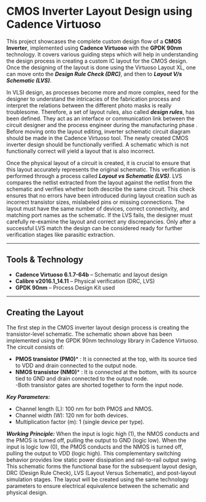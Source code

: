 # CMOS Inverter Layout Design using Cadence Virtuoso

This project showcases the complete custom design flow of a **CMOS Inverter**, implemented using **Cadence Virtuoso** with the **GPDK 90nm** technology. It covers various guiding steps which will help in understanding the design process in creating a custom IC layout for the CMOS design. Once the designing of the layout is done using the Virtuoso Layout XL, one can move onto the ***Design Rule Check (DRC)***,  and then to ***Layout V/s Schematic (LVS)***. 

In VLSI design, as processes become more and more complex, need for the designer to understand the intricacies of the fabrication process and interpret the relations between the different photo masks is really troublesome. Therefore, a set of layout rules, also called ***design rules***, has been defined. They act as an interface or communication link between the circuit designer and the process engineer during the
manufacturing phase . Before moving onto the layout editing, inverter schematic circuit diagram should be made in the Cadence Virtuoso tool. The newly created CMOS inverter design  should be functionally verified. A schematic which is not functionally correct will yield a layout that is also  incorrect. 

 Once the physical layout of a circuit is created, it is crucial to ensure that this layout accurately represents the original schematic. This verification is performed through a process called ***Layout vs Schematic (LVS)***. LVS compares the netlist extracted from the layout against the netlist from the schematic and verifies whether both describe the same circuit. This check ensures that no errors have been introduced during layout creation such as incorrect transistor sizes,  mislabeled pins or missing connections. The layout must have the same number of devices, correct connectivity, and matching port names as the schematic. If the LVS fails, the designer must carefully re-examine the layout and correct any discrepancies. Only after a successful LVS match the design can be considered ready for further verification stages like parasitic extraction.



---

##  Tools & Technology

- **Cadence Virtuoso 6.1.7-64b** – Schematic and layout design  
- **Calibre v2016.1_14.11** – Physical verification (DRC, LVS)  
- **GPDK 90nm** – Process Design Kit used
  
---
## Creating the Layout
The first step in the CMOS inverter layout design process is creating the transistor-level schematic. The schematic shown above has been implemented using the GPDK 90nm technology library in Cadence Virtuoso.
The circuit consists of:

- **PMOS transistor (PM0)*** : It is connected at the top, with its source tied to VDD and drain connected to the output node.<br>
- **NMOS transistor (NM0)*** : It is connected at the bottom, with its source tied to GND and drain connected to the output node.<br>
-Both transistor gates are shorted together to form the input node.<br>

***Key Parameters:***
- Channel length (L): 100 nm for both PMOS and NMOS.<br>
- Channel width (W): 120 nm for both devices.<br>
- Multiplication factor (m): 1 (single device per type).<br>

***Working Principle:***
When the input is logic high (1), the NMOS conducts and the PMOS is turned off, pulling the output to GND (logic low). When the input is logic low (0), the PMOS conducts and the NMOS is turned off, pulling the output to VDD (logic high). This complementary switching behavior provides low static power dissipation and rail-to-rail output swing.<br>
This schematic forms the functional base for the subsequent layout design, DRC (Design Rule Check), LVS (Layout Versus Schematic), and post-layout simulation stages. The layout will be created using the same technology parameters to ensure electrical equivalence between the schematic and physical design.
